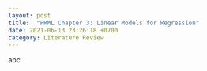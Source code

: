 ```yaml
---
layout: post
title:  "PRML Chapter 3: Linear Models for Regression"
date: 2021-06-13 23:26:18 +0700
category: Literature Review
---
```


abc
